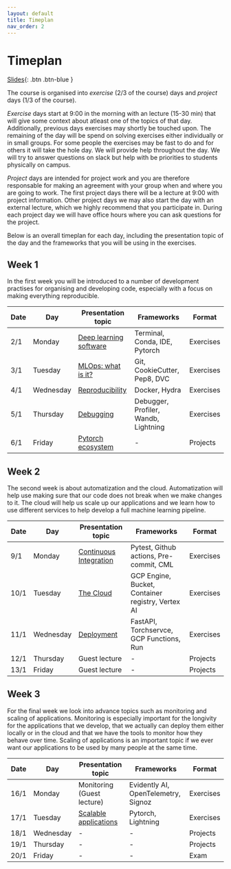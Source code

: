 ```yaml
---
layout: default
title: Timeplan
nav_order: 2
---
```


# Timeplan

[Slides](../slides/Intro%20to%20the%20course.pdf){: .btn .btn-blue }

The course is organised into *exercise* (2/3 of the course) days and *project* days (1/3 of the course).

*Exercise* days start at 9:00 in the morning with an lecture (15-30 min) that will give some context about atleast one
of the topics of that day. Additionally, previous days exercises may shortly be touched upon. The remaining of the day
will be spend on solving exercises either individually or in small groups. For some people the exercises may be fast to
do and for others it will take the hole day. We will provide help throughout the day. We will try to answer questions
on slack but help with be priorities to students physically on campus.

*Project* days are intended for project work and you are therefore responsable for making an agreement with your group
when and where you are going to work. The first project days there will be a lecture at 9:00 with project information.
Other project days we may also start the day with an external lecture, which we highly recommend that you participate
in. During each project day we will have office hours where you can ask questions for the project.

Below is an overall timeplan for each day, including the presentation topic of the day and the frameworks that you will
be using in the exercises.

## Week 1

In the first week you will be introduced to a number of development practises for organising and developing code,
especially with a focus on making everything reproducible.

Date | Day       | Presentation topic                                                 | Frameworks                           | Format
-----|-----------|--------------------------------------------------------------------|--------------------------------------|-----------
2/1  | Monday    | [Deep learning software](../slides/Deep%20Learning%20software.pdf) | Terminal, Conda, IDE, Pytorch        | Exercises
3/1  | Tuesday   | [MLOps: what is it?](../slides/What%20is%20MLOps.pdf)              | Git, CookieCutter, Pep8, DVC         | Exercises
4/1  | Wednesday | [Reproducibility](../slides/Reproducibility.pdf)                   | Docker, Hydra                        | Exercises
5/1  | Thursday  | [Debugging](../slides/Debugging%20ML%20Code.pdf)                   | Debugger, Profiler, Wandb, Lightning | Exercises
6/1  | Friday    | [Pytorch ecosystem](../slides/Projects.pdf)                        | -                                    | Projects

## Week 2

The second week is about automatization and the cloud. Automatization will help use making sure that our code
does not break when we make changes to it. The cloud will help us scale up our applications and we learn how to use
different services to help develop a full machine learning pipeline.

Date | Day       | Presentation topic                                              | Frameworks                                        | Format
-----|-----------|-----------------------------------------------------------------|---------------------------------------------------|-----------
9/1  | Monday    | [Continuous Integration](../slides/Continues%20Integration.pdf) | Pytest, Github actions, Pre-commit, CML           | Exercises
10/1 | Tuesday   | [The Cloud](../slides/Cloud%20Intro.pdf)                        | GCP Engine, Bucket, Container registry, Vertex AI | Exercises
11/1 | Wednesday | [Deployment](../slides/Deployment.pdf)                          | FastAPI, Torchservce, GCP Functions, Run          | Exercises
12/1 | Thursday  | Guest lecture                                                   | -                                                 | Projects
13/1 | Friday    | Guest lecture                                                   | -                                                 | Projects

## Week 3

For the final week we look into advance topics such as monitoring and scaling of applications. Monitoring is especially
important for the longivity for the applications that we develop, that we actually can deploy them either
locally or in the cloud and that we have the tools to monitor how they behave over time. Scaling of applications is an
important topic if we ever want our applications to be used by many people at the same time.

Date | Day       | Presentation topic                                                | Frameworks                          | Format
-----|-----------|-------------------------------------------------------------------|-------------------------------------|----------
16/1 | Monday    | Monitoring (Guest lecture)                                        | Evidently AI, OpenTelemetry, Signoz | Exercises
17/1 | Tuesday   | [Scalable applications](../slides/Distributed%20applications.pdf) | Pytorch, Lightning                  | Exercises
18/1 | Wednesday | -                                                                 | -                                   | Projects
19/1 | Thursday  | -                                                                 | -                                   | Projects
20/1 | Friday    | -                                                                 | -                                   | Exam
